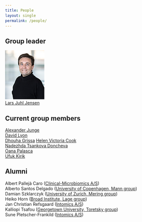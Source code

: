 ```yaml
---
title: People
layout: single
permalink: /people/
---
```

## Group leader
![Portrait of Lars Juhl Jensen](people_larsjuhljensen.jpg)  
[Lars Juhl Jensen](http://www.cpr.ku.dk/staff/cnb/?pure=en/persons/343848)

## Current group members
[Alexander Junge](http://www.cpr.ku.dk/staff/cnb/?pure=en/persons/477194)  
[David Lyon](http://www.cpr.ku.dk/staff/cnb/?pure=en/persons/506908)  
[Dhouha Grissa](http://www.cpr.ku.dk/staff/?pure=en/persons/605543)
[Helen Victoria Cook](http://www.cpr.ku.dk/staff/cnb/?pure=en/persons/500317)  
[Nadezhda Tsankova Doncheva](http://www.cpr.ku.dk/staff/cnb/?pure=en/persons/557793)  
[Oana Palasca](http://www.cpr.ku.dk/staff/cnb/?id=405867&vis=medarbejder)  
[Ufuk Kirik](http://www.cpr.ku.dk/staff/cnb/?pure=en/persons/579163)  

## Alumni
Albert Pallejà Caro ([Clinical-Microbiomics A/S](https://www.clinical-microbiomics.com))  
Alberto Santos Delgado ([University of Copenhagen, Mann group](http://www.cpr.ku.dk/research/proteomics/mann-group/))  
Damian Szklarczyk ([University of Zurich, Mering group](http://www.imls.uzh.ch/en/research/vonmering/))  
Heiko Horn ([Broad Institute, Lage group](http://www.lagelab.org/))  
Jan Christian Refsgaard ([Intomics A/S](https://www.intomics.com/))  
Kalliopi Tsafou ([Georgetown University, Toretsky group](http://toretsky.georgetown.edu/))  
Sune Pletscher-Frankild ([Intomics A/S](https://www.intomics.com/))  
